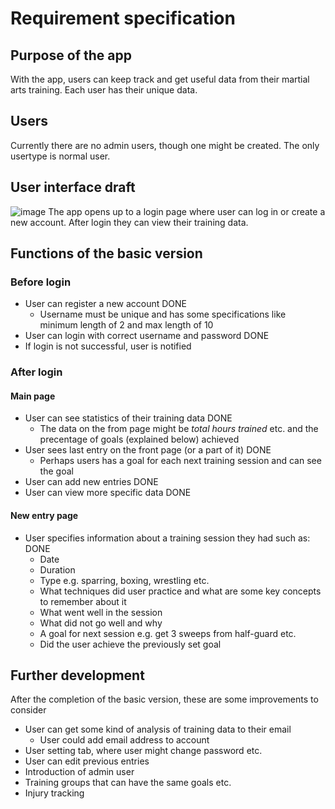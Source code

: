 # Requirement specification

## Purpose of the app
With the app, users can keep track and get useful data from their martial arts training. Each user has their unique data.

## Users
Currently there are no admin users, though one might be created. The only usertype is normal user.

## User interface draft
![image](https://user-images.githubusercontent.com/101401566/225024165-f36fcf74-07ad-4cdf-b36f-de9dda515306.png)
The app opens up to a login page where user can log in or create a new account. After login they can view their training data.

## Functions of the basic version
### Before login
- User can register a new account DONE
  - Username must be unique and has some specifications like minimum length of 2 and max length of 10
- User can login with correct username and password DONE
- If login is not successful, user is notified

### After login
#### Main page
- User can see statistics of their training data DONE
  - The data on the from page might be *total hours trained* etc. and the precentage of goals (explained below) achieved
- User sees last entry on the front page (or a part of it) DONE
  - Perhaps users has a goal for each next training session and can see the goal
- User can add new entries DONE
- User can view more specific data DONE
#### New entry page
- User specifies information about a training session they had such as: DONE
  - Date
  - Duration
  - Type e.g. sparring, boxing, wrestling etc.
  - What techniques did user practice and what are some key concepts to remember about it
  - What went well in the session
  - What did not go well and why
  - A goal for next session e.g. get 3 sweeps from half-guard etc.
  - Did the user achieve the previously set goal

## Further development
After the completion of the basic version, these are some improvements to consider
- User can get some kind of analysis of training data to their email
	- User could add email address to account
- User setting tab, where user might change password etc.
- User can edit previous entries
- Introduction of admin user
- Training groups that can have the same goals etc.
- Injury tracking
